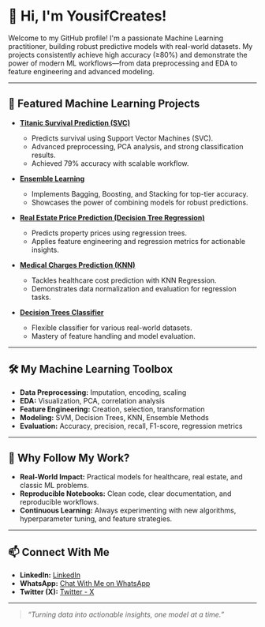 # 👋 Hi, I'm YousifCreates!

Welcome to my GitHub profile! I'm a passionate Machine Learning practitioner, building robust predictive models with real-world datasets. My projects consistently achieve high accuracy (≥80%) and demonstrate the power of modern ML workflows—from data preprocessing and EDA to feature engineering and advanced modeling.

---

## 🚀 Featured Machine Learning Projects

- **[Titanic Survival Prediction (SVC)](https://github.com/YousifCreates/Titanic-Survival-Prediction-ML)**
  - Predicts survival using Support Vector Machines (SVC).
  - Advanced preprocessing, PCA analysis, and strong classification results.
  - Achieved 79% accuracy with scalable workflow.

- **[Ensemble Learning](https://github.com/YousifCreates/Ensemble-Learning)**
  - Implements Bagging, Boosting, and Stacking for top-tier accuracy.
  - Showcases the power of combining models for robust predictions.

- **[Real Estate Price Prediction (Decision Tree Regression)](https://github.com/YousifCreates/Machine-Learning-for-Real-Estate-Decision-Tree-Regression-)**
  - Predicts property prices using regression trees.
  - Applies feature engineering and regression metrics for actionable insights.

- **[Medical Charges Prediction (KNN)](https://github.com/YousifCreates/Medical-Charges-Prediction-KNN-Regressor-)**
  - Tackles healthcare cost prediction with KNN Regression.
  - Demonstrates data normalization and evaluation for regression tasks.

- **[Decision Trees Classifier](https://github.com/YousifCreates/Decision-Trees-Classifier)**
  - Flexible classifier for various real-world datasets.
  - Mastery of feature handling and model evaluation.

---

## 🛠️ My Machine Learning Toolbox

- **Data Preprocessing:** Imputation, encoding, scaling
- **EDA:** Visualization, PCA, correlation analysis
- **Feature Engineering:** Creation, selection, transformation
- **Modeling:** SVM, Decision Trees, KNN, Ensemble Methods
- **Evaluation:** Accuracy, precision, recall, F1-score, regression metrics

---

## 🌱 Why Follow My Work?

- **Real-World Impact:** Practical models for healthcare, real estate, and classic ML problems.
- **Reproducible Notebooks:** Clean code, clear documentation, and reproducible workflows.
- **Continuous Learning:** Always experimenting with new algorithms, hyperparameter tuning, and feature strategies.

---

## 📫 Connect With Me

- **LinkedIn:** [LinkedIn](https://www.linkedin.com/in/yousifcreates)
- **WhatsApp:** [Chat With Me on WhatsApp](https://wa.me/923398000542)
- **Twitter (X):** [Twitter - X](https://x.com/yousifcreate)

---

> _“Turning data into actionable insights, one model at a time.”_
